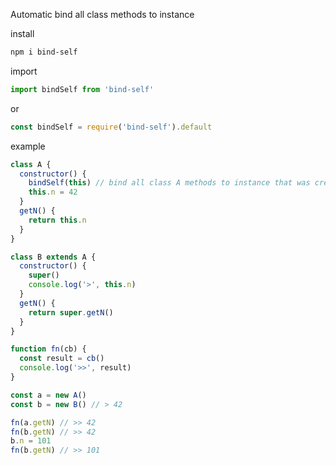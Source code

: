 Automatic bind all class methods to instance

install
```bash
npm i bind-self
```
import
```javascript
import bindSelf from 'bind-self'
```
or
```javascript
const bindSelf = require('bind-self').default
```
example
```javascript
class A {
  constructor() {
    bindSelf(this) // bind all class A methods to instance that was created by new expression
    this.n = 42
  }
  getN() {
    return this.n
  }
}

class B extends A {
  constructor() {
    super()
    console.log('>', this.n)
  }
  getN() {
    return super.getN()
  }
}

function fn(cb) {
  const result = cb()
  console.log('>>', result)
}

const a = new A()
const b = new B() // > 42

fn(a.getN) // >> 42
fn(b.getN) // >> 42
b.n = 101
fn(b.getN) // >> 101
```
